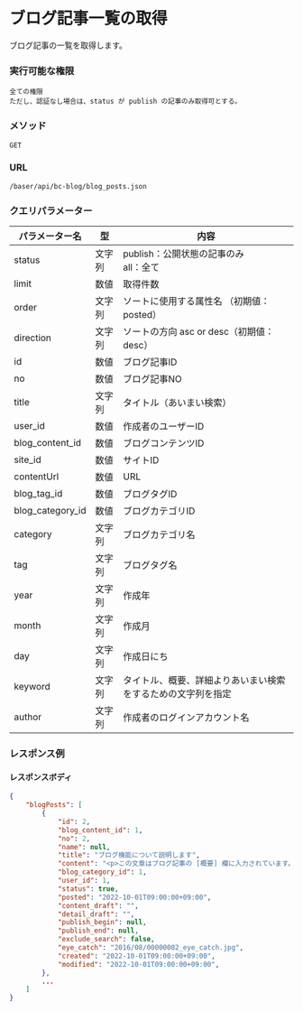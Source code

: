 # ブログ記事一覧の取得

ブログ記事の一覧を取得します。

### 実行可能な権限
```
全ての権限  
ただし、認証なし場合は、status が publish の記事のみ取得可とする。
```

### メソッド
```
GET
```
 
### URL
```
/baser/api/bc-blog/blog_posts.json
``` 

### クエリパラメーター
|  パラメーター名  |  型  |  内容  |
|  ---  |  ---  |  ---  |
|  status  |  文字列  |  publish：公開状態の記事のみ<br>all：全て  |
|  limit  |  数値  |  取得件数  |
|  order  |  文字列  |  ソートに使用する属性名 （初期値：posted） |
|  direction  |  文字列  |  ソートの方向 asc or desc（初期値：desc） |
|  id  |  数値  |  ブログ記事ID  |
|  no  |  数値  |  ブログ記事NO  |
|  title  |  文字列  |  タイトル（あいまい検索）  |
|  user_id  |  数値  |  作成者のユーザーID  |
|  blog_content_id  |  数値  |  ブログコンテンツID  |
|  site_id  |  数値  |  サイトID  |
|  contentUrl  |  数値  |  URL  |
|  blog_tag_id  |  数値  |  ブログタグID  |
|  blog_category_id  |  数値  |  ブログカテゴリID  |
|  category  |  文字列  |  ブログカテゴリ名  |
|  tag  |  文字列  |  ブログタグ名  |
|  year  |  文字列  |  作成年  |
|  month  |  文字列  |  作成月  |
|  day  |  文字列  |  作成日にち  |
|  keyword  |  文字列  |  タイトル、概要、詳細よりあいまい検索をするための文字列を指定  |
|  author  |  文字列  |  作成者のログインアカウント名  |

### レスポンス例
#### レスポンスボディ
```json
{
    "blogPosts": [
        {
            "id": 2,
            "blog_content_id": 1,
            "no": 2,
            "name": null,
            "title": "ブログ機能について説明します",
            "content": "<p>この文章はブログ記事の [概要] 欄に入力されています。...",
            "blog_category_id": 1,
            "user_id": 1,
            "status": true,
            "posted": "2022-10-01T09:00:00+09:00",
            "content_draft": "",
            "detail_draft": "",
            "publish_begin": null,
            "publish_end": null,
            "exclude_search": false,
            "eye_catch": "2016/08/00000002_eye_catch.jpg",
            "created": "2022-10-01T09:00:00+09:00",
            "modified": "2022-10-01T09:00:00+09:00",
        },
        ...    
    ]
}
```
